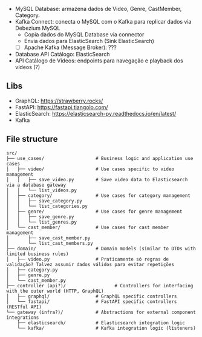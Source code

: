 - MySQL Database: armazena dados de Video, Genre, CastMember, Category.
- Kafka Connect: conecta o MySQL com o Kafka para replicar dados via Debezium MySQL
  - Copia dados do MySQL Database via connector
  - Envia dados para ElasticSearch (Sink ElasticSearch)
  - [ ] Apache Kafka (Message Broker): ???
- Database API Catálogo: ElasticSearch
- API Catálogo de Vídeos: endpoints para navegação e playback dos vídeos (?)


## Libs
- GraphQL: https://strawberry.rocks/
- FastAPI: https://fastapi.tiangolo.com/
- ElasticSearch: https://elasticsearch-py.readthedocs.io/en/latest/
- Kafka


## File structure

```
src/
├── use_cases/                   # Business logic and application use cases
│   ├── video/                   # Use cases specific to video management
│   │   ├── save_video.py        # Save video data to Elasticsearch via a database gateway
│   │   └── list_videos.py
│   ├── category/                # Use cases for category management
│   │   ├── save_category.py
│   │   └── list_categories.py
│   ├── genre/                   # Use cases for genre management
│   │   ├── save_genre.py
│   │   └── list_genres.py
│   └── cast_member/             # Use cases for cast member management
│       ├── save_cast_member.py
│       └── list_cast_members.py
├── domain/                      # Domain models (similar to DTOs with limited business rules)
│   ├── video.py                 # Praticamente só regras de validação? Talvez assumir dados válidos para evitar repetições
│   ├── category.py
│   ├── genre.py
│   └── cast_member.py
├── controller (api?)/                  # Controllers for interfacing with the outer world (HTTP, GraphQL)
│   ├── graphql/                 # GraphQL specific controllers
│   └── fastapi/                 # FastAPI specific controllers (RESTful API)
└── gateway (infra?)/            # Abstractions for external component integrations
    ├── elasticsearch/           # Elasticsearch integration logic
    └── kafka/                   # Kafka integration logic (listeners)
```
